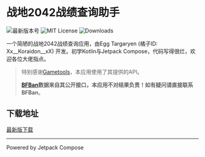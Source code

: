 # 战地2042战绩查询助手

![最新版本号](https://img.shields.io/github/v/release/dzxrly/BF2042State?style=for-the-badge) ![MIT License](https://img.shields.io/github/license/dzxrly/BF2042State?style=for-the-badge) ![Downloads](https://img.shields.io/github/downloads/dzxrly/BF2042State/total?style=for-the-badge)

一个简陋的战地2042战绩查询应用，由Egg Targaryen (橘子ID: Xx__Koraidon__xX) 开发。初学Kotlin与Jetpack
Compose，代码写得很烂，欢迎各位大佬指点。

> 特别感谢[Gametools](https://gametools.network/)，本应用使用了其提供的API。
>
> **[BFBan](https://bfban.com/)数据来自其公开接口，本应用不对结果负责！如有疑问请直接联系BFBan**。

## 下载地址

[最新版下载](https://github.com/dzxrly/BF2042State/releases/latest)

---

Powered by Jetpack Compose
